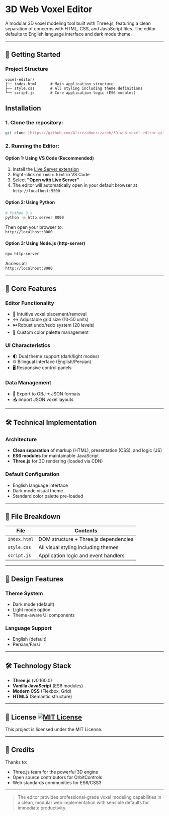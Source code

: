 # 3D Web Voxel Editor

A modular 3D voxel modeling tool built with Three.js, featuring a clean separation of concerns with HTML, CSS, and JavaScript files. The editor defaults to English language interface and dark mode theme.

---

## 🚀 Getting Started

### Project Structure
```
voxel-editor/
├── index.html      # Main application structure
├── style.css       # All styling including theme definitions
└── script.js       # Core application logic (ES6 modules)
```

## Installation
### 1. Clone the repository:
```bash
git clone [https://github.com/AlirezaNoorizadeh/3D-web-voxel-editor.git]
```

### 2. Running the Editor:

#### Option 1: Using VS Code (Recommended)
1. Install the [Live Server extension](https://marketplace.visualstudio.com/items?itemName=ritwickdey.LiveServer)
2. Right-click on `index.html` in VS Code
3. Select **"Open with Live Server"**
4. The editor will automatically open in your default browser at `http://localhost:5500`

#### Option 2: Using Python
```bash
# Python 3.x
python -m http.server 8000
```
Then open your browser to:  
`http://localhost:8000`

#### Option 3: Using Node.js (http-server)
```bash
npx http-server
```
Access at:  
`http://localhost:8080`


---

## 🌟 Core Features

### Editor Functionality
- 🧊 Intuitive voxel placement/removal
- ↔️ Adjustable grid size (10-50 units)
- ⏮️ Robust undo/redo system (20 levels)
- 🎨 Custom color palette management

### UI Characteristics
- 🌓 Dual theme support (dark/light modes)
- 🌐 Bilingual interface (English/Persian)
- 🖥️ Responsive control panels

### Data Management
- 💾 Export to OBJ + JSON formats
- 📤 Import JSON voxel layouts

---

## 🛠️ Technical Implementation

### Architecture
- **Clean separation** of markup (HTML), presentation (CSS), and logic (JS)
- **ES6 modules** for maintainable JavaScript
- **Three.js** for 3D rendering (loaded via CDN)

### Default Configuration
- English language interface
- Dark mode visual theme
- Standard color palette pre-loaded

---

## 📂 File Breakdown

| File          | Contents                                |
|---------------|-----------------------------------------|
| `index.html`  | DOM structure + Three.js dependencies   |
| `style.css`   | All visual styling including themes     |
| `script.js`   | Application logic and event handlers    |

---

## 🎨 Design Features

### Theme System
- Dark mode (default)
- Light mode option
- Theme-aware UI components

### Language Support
- English (default)
- Persian/Farsi

---

## 🛠️ Technology Stack

- **Three.js** (v0.160.0)
- **Vanilla JavaScript** (ES6 modules)
- **Modern CSS** (Flexbox, Grid)
- **HTML5** (Semantic structure)

---

## 📜 License [![MIT License](https://img.shields.io/badge/License-MIT-green.svg)](LICENSE)

This project is licensed under the MIT License.

---

## 🙏 Credits

Thanks to:
- Three.js team for the powerful 3D engine
- Open source contributors for OrbitControls
- Web standards communities for ES6/CSS3

---

> The editor provides professional-grade voxel modeling capabilities in a clean, modular web implementation with sensible defaults for immediate productivity.